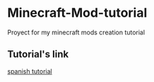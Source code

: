 # Minecraft-Mod-tutorial
Proyect for my minecraft mods creation tutorial

## Tutorial's link
<a href="https://docs.google.com/document/d/14C9LZBecnzbqpL3aQhzTs6HsrwVC_uabqqDXnkbo0Qs/edit?usp=sharing ">spanish tutorial</a>
